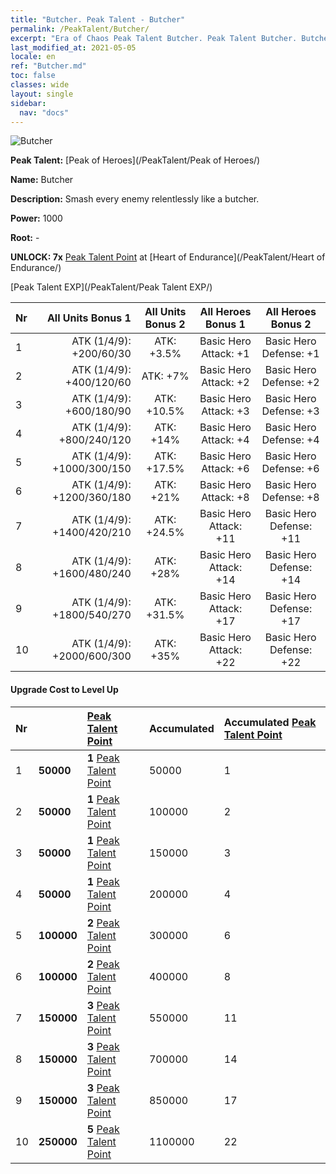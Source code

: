 ```yaml
---
title: "Butcher. Peak Talent - Butcher"
permalink: /PeakTalent/Butcher/
excerpt: "Era of Chaos Peak Talent Butcher. Peak Talent Butcher. Butcher"
last_modified_at: 2021-05-05
locale: en
ref: "Butcher.md"
toc: false
classes: wide
layout: single
sidebar:
  nav: "docs"
---
```


  ![Butcher](/images/pt/talent_1006.png)

  **Peak Talent:** [Peak of Heroes](/PeakTalent/Peak of Heroes/)

  **Name:** Butcher

  **Description:** Smash every enemy relentlessly like a butcher.

  **Power:** 1000

  **Root:** -

  **UNLOCK: 7x** [Peak Talent Point](/Items/con_934/) at [Heart of Endurance](/PeakTalent/Heart of Endurance/)

  [Peak Talent EXP](/PeakTalent/Peak Talent EXP/)

  | Nr | All Units Bonus 1 | All Units Bonus 2 | All Heroes Bonus 1 | All Heroes Bonus 2 |
  |:---|--------------:|:-------------:|:-------------:|:-------------:|
  | 1 | ATK (1/4/9): +200/60/30 | ATK: +3.5% | Basic Hero Attack: +1 | Basic Hero Defense: +1 |
  | 2 | ATK (1/4/9): +400/120/60 | ATK: +7% | Basic Hero Attack: +2 | Basic Hero Defense: +2 |
  | 3 | ATK (1/4/9): +600/180/90 | ATK: +10.5% | Basic Hero Attack: +3 | Basic Hero Defense: +3 |
  | 4 | ATK (1/4/9): +800/240/120 | ATK: +14% | Basic Hero Attack: +4 | Basic Hero Defense: +4 |
  | 5 | ATK (1/4/9): +1000/300/150 | ATK: +17.5% | Basic Hero Attack: +6 | Basic Hero Defense: +6 |
  | 6 | ATK (1/4/9): +1200/360/180 | ATK: +21% | Basic Hero Attack: +8 | Basic Hero Defense: +8 |
  | 7 | ATK (1/4/9): +1400/420/210 | ATK: +24.5% | Basic Hero Attack: +11 | Basic Hero Defense: +11 |
  | 8 | ATK (1/4/9): +1600/480/240 | ATK: +28% | Basic Hero Attack: +14 | Basic Hero Defense: +14 |
  | 9 | ATK (1/4/9): +1800/540/270 | ATK: +31.5% | Basic Hero Attack: +17 | Basic Hero Defense: +17 |
  | 10 | ATK (1/4/9): +2000/600/300 | ATK: +35% | Basic Hero Attack: +22 | Basic Hero Defense: +22 |


#### Upgrade Cost to Level Up

  | Nr | <i class="fas fa-coins"/> | [Peak Talent Point](/Items/con_934/) | Accumulated <i class="fas fa-coins"/> | Accumulated [Peak Talent Point](/Items/con_934/) |
  |:---|:--------------|:-------------|:-------------|:-------------|
  | 1 | **50000** | **1** [Peak Talent Point](/Items/con_934/) | 50000 | 1 |
  | 2 | **50000** | **1** [Peak Talent Point](/Items/con_934/) | 100000 | 2 |
  | 3 | **50000** | **1** [Peak Talent Point](/Items/con_934/) | 150000 | 3 |
  | 4 | **50000** | **1** [Peak Talent Point](/Items/con_934/) | 200000 | 4 |
  | 5 | **100000** | **2** [Peak Talent Point](/Items/con_934/) | 300000 | 6 |
  | 6 | **100000** | **2** [Peak Talent Point](/Items/con_934/) | 400000 | 8 |
  | 7 | **150000** | **3** [Peak Talent Point](/Items/con_934/) | 550000 | 11 |
  | 8 | **150000** | **3** [Peak Talent Point](/Items/con_934/) | 700000 | 14 |
  | 9 | **150000** | **3** [Peak Talent Point](/Items/con_934/) | 850000 | 17 |
  | 10 | **250000** | **5** [Peak Talent Point](/Items/con_934/) | 1100000 | 22 |
